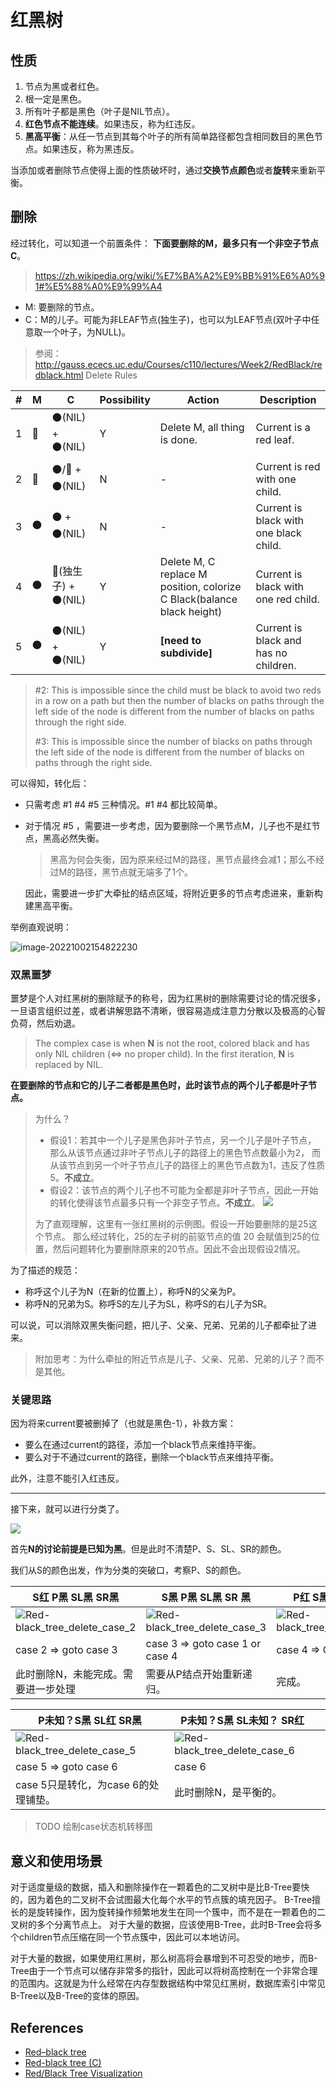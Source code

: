 # 红黑树

## 性质
1. 节点为黑或者红色。
2. 根一定是黑色。
3. 所有叶子都是黑色（叶子是NIL节点）。
4. **红色节点不能连续**。如果违反，称为红违反。
5. **黑高平衡**：从任一节点到其每个叶子的所有简单路径都包含相同数目的黑色节点。如果违反，称为黑违反。

当添加或者删除节点使得上面的性质破坏时，通过**交换节点颜色**或者**旋转**来重新平衡。

## 删除
经过转化，可以知道一个前置条件：
**下面要删除的M，最多只有一个非空子节点C**。

> https://zh.wikipedia.org/wiki/%E7%BA%A2%E9%BB%91%E6%A0%91#%E5%88%A0%E9%99%A4

- M: 要删除的节点。
- C：M的儿子。可能为非LEAF节点(独生子)，也可以为LEAF节点(双叶子中任意取一个叶子，为NULL)。

> 参阅：http://gauss.ececs.uc.edu/Courses/c110/lectures/Week2/RedBlack/redblack.html Delete Rules

| #   | M     | C     | Possibility                                                 | Action                                                                 | Description                                                      |
|-----|-------|-------|------------------------------------------------------------------------|------------------------------------------------------------------------|------------------------------------------------------------------------|
| 1   | 🔴   | ⚫(NIL) + ⚫(NIL) | Y           | Delete M, all thing is done.                                 | Current is a red leaf.                 |
| 2 | 🔴   | ⚫/🔴 +  ⚫(NIL) | N                       | -                     | Current is red with one child. |
| 3 | ⚫ | ⚫ + ⚫(NIL) | N           | -                                                            | Current is black with one black child. |
| 4  | ⚫ | 🔴(独生子) +  ⚫(NIL) | Y | Delete M, C replace M position, colorize C Black(balance black height) | Current is black with one red child. |
| 5  | ⚫ | ⚫(NIL) + ⚫(NIL) | Y                                               | **[need to subdivide]**                                                | Current is black and has no children.         |

> #2: This is impossible since the child must be black to avoid two reds in a row on a path but then the number of blacks on paths through the left side of the node is different from the number of blacks on paths through the right side.
>
> #3: This is impossible since the number of blacks on paths through the left side of the node is different from the number of blacks on paths through the right side.

可以得知，转化后：

- 只需考虑 #1 #4 #5 三种情况。#1 #4 都比较简单。

- 对于情况 #5 ，需要进一步考虑，因为要删除一个黑节点M，儿子也不是红节点，黑高必然失衡。
  > 黑高为何会失衡，因为原来经过M的路径，黑节点最终会减1；那么不经过M的路径，黑节点就无端多了1个。

  因此，需要进一步扩大牵扯的结点区域，将附近更多的节点考虑进来，重新构建黑高平衡。

举例直观说明：

![image-20221002154822230](assets/image-20221002154822230.png)



### 双黑噩梦

噩梦是个人对红黑树的删除赋予的称号，因为红黑树的删除需要讨论的情况很多，一旦语言组织过差，或者讲解思路不清晰，很容易造成注意力分散以及极高的心智负荷，然后劝退。

> The complex case is when **N** is not the root, colored black and has only NIL children (⇔ no proper child). In the first iteration, **N** is replaced by NIL.

**在要删除的节点和它的儿子二者都是黑色时，此时该节点的两个儿子都是叶子节点。**

> 为什么？
> - 假设1：若其中一个儿子是黑色非叶子节点，另一个儿子是叶子节点， 那么从该节点通过非叶子节点儿子的路径上的黑色节点数最小为2，
而从该节点到另一个叶子节点儿子的路径上的黑色节点数为1，违反了性质5。**不成立**。
> - 假设2：该节点的两个儿子也不可能为全都是非叶子节点，因此一开始的转化使得该节点最多只有一个非空子节点。**不成立**。
  ![](./assets/RBT-sample-1.png)
>   
> 为了直观理解，这里有一张红黑树的示例图。假设一开始要删除的是25这个节点。 那么经过转化，25的左子树的前驱节点的值 20 会赋值到25的位置，然后问题转化为要删除原来的20节点。因此不会出现假设2情况。

为了描述的规范：
- 称呼这个儿子为N（在新的位置上），称呼N的父亲为P。
- 称呼N的兄弟为S。称呼S的左儿子为SL，称呼S的右儿子为SR。

可以说，可以消除双黑失衡问题，把儿子、父亲、兄弟、兄弟的儿子都牵扯了进来。

> 附加思考：为什么牵扯的附近节点是儿子、父亲、兄弟、兄弟的儿子？而不是其他。



### 关键思路

因为将来current要被删掉了（也就是黑色-1），补救方案：

- 要么在通过current的路径，添加一个black节点来维持平衡。
- 要么对于不通过current的路径，删除一个black节点来维持平衡。

此外，注意不能引入红违反。

---

接下来，就可以进行分类了。

![](./assets/delete_case_discuss.png)

首先**N的讨论前提是已知为黑**。但是此时不清楚P、S、SL、SR的颜色。

我们从S的颜色出发，作为分类的突破口，考察P、S的颜色。

| S红 P黑 SL黑 SR黑                                            | S黑 P黑 SL黑 SR 黑                                           | P红 S黑 SL黑 SR黑                                            |
| ------------------------------------------------------------ | ------------------------------------------------------------ | ------------------------------------------------------------ |
| ![Red-black_tree_delete_case_2](assets/Red-black_tree_delete_case_2.png) | ![Red-black_tree_delete_case_3](assets/Red-black_tree_delete_case_3.png) | ![Red-black_tree_delete_case_4](assets/Red-black_tree_delete_case_4.png) |
| case 2 => goto case 3                                        | case 3 => goto case 1 or case 4                              | case 4 => OK or case 5                                       |
| 此时删除N，未能完成。需要进一步处理                          | 需要从P结点开始重新递归。                                    | 完成。                                                       |

| P未知？S黑 SL红 SR黑                                         | P未知？S黑 SL未知？ SR红                                     |      |
| ------------------------------------------------------------ | ------------------------------------------------------------ | ---- |
| ![Red-black_tree_delete_case_5](assets/Red-black_tree_delete_case_5.png) | ![Red-black_tree_delete_case_6](assets/Red-black_tree_delete_case_6.png) |      |
| case 5 => goto case 6                                        | case 6                                                       |      |
| case 5只是转化，为case 6的处理铺垫。                         | 此时删除N，是平衡的。                                        |      |

> TODO 绘制case状态机转移图

## 意义和使用场景
对于适度量级的数据，插入和删除操作在一颗着色的二叉树中是比B-Tree要快的，因为着色的二叉树不会试图最大化每个水平的节点簇的填充因子。
B-Tree擅长的是旋转操作，因为旋转操作频繁地发生在同一个簇中，而不是在一颗着色的二叉树的多个分离节点上。
对于大量的数据，应该使用B-Tree，此时B-Tree会将多个children节点压缩在同一个节点簇中，因此可以本地访问。

对于大量的数据，如果使用红黑树，那么树高将会暴增到不可忍受的地步，而B-Tree由于一个节点可以储存非常多的指针，因此可以将树高控制在一个非常合理的范围内。这就是为什么经常在内存型数据结构中常见红黑树，数据库索引中常见B-Tree以及B-Tree的变体的原因。


## References

- [Red–black tree](https://en.wikipedia.org/wiki/Red%E2%80%93black_tree)
- [Red-black tree (C)](https://web.archive.org/web/20140328232325/http://en.literateprograms.org/Red-black_tree_(C)#Insertion)
- [Red/Black Tree Visualization](https://www.cs.usfca.edu/~galles/visualization/RedBlack.html)

